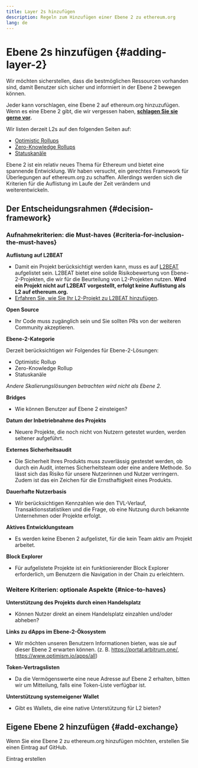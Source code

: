 ```yaml
---
title: Layer 2s hinzufügen
description: Regeln zum Hinzufügen einer Ebene 2 zu ethereum.org
lang: de
---
```


# Ebene 2s hinzufügen {#adding-layer-2}

Wir möchten sicherstellen, dass die bestmöglichen Ressourcen vorhanden sind, damit Benutzer sich sicher und informiert in der Ebene 2 bewegen können.

Jeder kann vorschlagen, eine Ebene 2 auf ethereum.org hinzuzufügen. Wenn es eine Ebene 2 gibt, die wir vergessen haben, **[schlagen Sie sie gerne vor](https://github.com/ethereum/ethereum-org-website/issues/new?&template=suggest_layer2.md).**

Wir listen derzeit L2s auf den folgenden Seiten auf:

- [Optimistic Rollups](/developers/docs/scaling/optimistic-rollups/)
- [Zero-Knowledge Rollups](/developers/docs/scaling/zk-rollups/)
- [Statuskanäle](/developers/docs/scaling/state-channels/)
<!-- TODO: Add layer-2 page -->

Ebene 2 ist ein relativ neues Thema für Ethereum und bietet eine spannende Entwicklung. Wir haben versucht, ein gerechtes Framework für Überlegungen auf ethereum.org zu schaffen. Allerdings werden sich die Kriterien für die Auflistung im Laufe der Zeit verändern und weiterentwickeln.

## Der Entscheidungsrahmen {#decision-framework}

### Aufnahmekriterien: die Must-haves {#criteria-for-inclusion-the-must-haves}

**Auflistung auf L2BEAT**

- Damit ein Projekt berücksichtigt werden kann, muss es auf [L2BEAT](https://l2beat.com) aufgelistet sein. L2BEAT bietet eine solide Risikobewertung von Ebene-2-Projekten, die wir für die Beurteilung von L2-Projekten nutzen. **Wird ein Projekt nicht auf L2BEAT vorgestellt, erfolgt keine Auflistung als L2 auf ethereum.org.**
- [Erfahren Sie, wie Sie Ihr L2-Projekt zu L2BEAT hinzufügen](https://github.com/l2beat/l2beat/blob/master/CONTRIBUTING.md).

**Open Source**

- Ihr Code muss zugänglich sein und Sie sollten PRs von der weiteren Community akzeptieren.

**Ebene-2-Kategorie**

Derzeit berücksichtigen wir Folgendes für Ebene-2-Lösungen:

- Optimistic Rollup
- Zero-Knowledge Rollup
- Statuskanäle

_Andere Skalierungslösungen betrachten wird nicht als Ebene 2._

**Bridges**

- Wie können Benutzer auf Ebene 2 einsteigen?

**Datum der Inbetriebnahme des Projekts**

- Neuere Projekte, die noch nicht von Nutzern getestet wurden, werden seltener aufgeführt.

**Externes Sicherheitsaudit**

- Die Sicherheit Ihres Produkts muss zuverlässig gestestet werden, ob durch ein Audit, internes Sicherheitsteam oder eine andere Methode. So lässt sich das Risiko für unsere Nutzerinnen und Nutzer verringern. Zudem ist das ein Zeichen für die Ernsthaftigkeit eines Produkts.

**Dauerhafte Nutzerbasis**

- Wir berücksichtigen Kennzahlen wie den TVL-Verlauf, Transaktionsstatistiken und die Frage, ob eine Nutzung durch bekannte Unternehmen oder Projekte erfolgt.

**Aktives Entwicklungsteam**

- Es werden keine Ebenen 2 aufgelistet, für die kein Team aktiv am Projekt arbeitet.

**Block Explorer**

- Für aufgelistete Projekte ist ein funktionierender Block Explorer erforderlich, um Benutzern die Navigation in der Chain zu erleichtern.

### Weitere Kriterien: optionale Aspekte {#nice-to-haves}

**Unterstützung des Projekts durch einen Handelsplatz**

- Können Nutzer direkt an einem Handelsplatz einzahlen und/oder abheben?

**Links zu dApps im Ebene-2-Ökosystem**

- Wir möchten unseren Benutzern Informationen bieten, was sie auf dieser Ebene 2 erwarten können. (z. B. https://portal.arbitrum.one/, https://www.optimism.io/apps/all)

**Token-Vertragslisten**

- Da die Vermögenswerte eine neue Adresse auf Ebene 2 erhalten, bitten wir um Mitteilung, falls eine Token-Liste verfügbar ist.

**Unterstützung systemeigener Wallet**

- Gibt es Wallets, die eine native Unterstützung für L2 bieten?

## Eigene Ebene 2 hinzufügen {#add-exchange}

Wenn Sie eine Ebene 2 zu ethereum.org hinzufügen möchten, erstellen Sie einen Eintrag auf GitHub.

<ButtonLink to="https://github.com/ethereum/ethereum-org-website/issues/new?&template=suggest_layer2.md">
  Eintrag erstellen
</ButtonLink>
